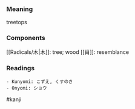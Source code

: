 ### Meaning

treetops

### Components

[[Radicals/木|木]]: tree; wood [[肖]]: resemblance

### Readings

```
- Kunyomi: こずえ, くすのき
- Onyomi: ショウ
```

#kanji